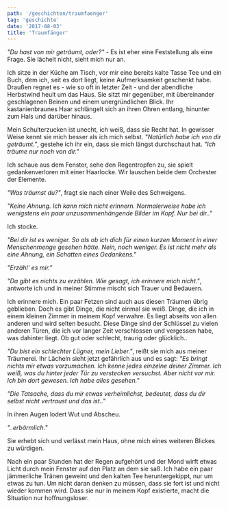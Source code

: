 ```yaml
---
path: '/geschichten/traumfaenger'
tag: 'geschichte'
date: '2017-08-03'
title: 'Traumfänger'
---
```


_"Du hast von mir geträumt, oder?"_ - Es ist eher eine Feststellung als eine Frage. Sie lächelt nicht, sieht mich nur an.

Ich sitze in der Küche am Tisch, vor mir eine bereits kalte Tasse Tee und ein Buch, dem ich, seit es dort liegt, keine Aufmerksamkeit geschenkt habe. Draußen regnet es - wie so oft in letzter Zeit - und der abendliche Herbstwind heult um das Haus. Sie sitzt mir gegenüber, mit übereinander geschlagenen Beinen und einem unergründlichen Blick. Ihr kastanienbraunes Haar schlängelt sich an ihren Ohren entlang, hinunter zum Hals und darüber hinaus.

Mein Schulterzucken ist unecht, ich weiß, dass sie Recht hat. In gewisser Weise kennt sie mich besser als ich mich selbst. _"Natürlich habe ich von dir geträumt."_, gestehe ich ihr ein, dass sie mich längst durchschaut hat. _"Ich träume nur noch von dir."_

Ich schaue aus dem Fenster, sehe den Regentropfen zu, sie spielt gedankenverloren mit einer Haarlocke. Wir lauschen beide dem Orchester der Elemente.

_"Was träumst du?"_, fragt sie nach einer Weile des Schweigens.

_"Keine Ahnung. Ich kann mich nicht erinnern. Normalerweise habe ich wenigstens ein paar unzusammenhängende Bilder im Kopf. Nur bei dir.."_

Ich stocke.

_"Bei dir ist es weniger. So als ob ich dich für einen kurzen Moment in einer Menschenmenge gesehen hätte. Nein, noch weniger. Es ist nicht mehr als eine Ahnung, ein Schatten eines Gedankens."_

_"Erzähl' es mir."_

_"Da gibt es nichts zu erzählen. Wie gesagt, ich erinnere mich nicht."_, antworte ich und in meiner Stimme mischt sich Trauer und Bedauern.

Ich erinnere mich. Ein paar Fetzen sind auch aus diesen Träumen übrig geblieben. Doch es gibt Dinge, die nicht einmal sie weiß. Dinge, die ich in einem kleinen Zimmer in meinem Kopf verwahre. Es liegt abseits von allen anderen und wird selten besucht. Diese Dinge sind der Schlüssel zu vielen anderen Türen, die ich vor langer Zeit verschlossen und vergessen habe, was dahinter liegt. Ob gut oder schlecht, traurig oder glücklich..

_"Du bist ein schlechter Lügner, mein Lieber."_, reißt sie mich aus meiner Träumerei. Ihr Lächeln sieht jetzt gefährlich aus und es sagt: _"Es bringt nichts mir etwas vorzumachen. Ich kenne jedes einzelne deiner Zimmer. Ich weiß, was du hinter jeder Tür zu verstecken versuchst. Aber nicht vor mir. Ich bin dort gewesen. Ich habe alles gesehen."_

_"Die Tatsache, dass du mir etwas verheimlichst, bedeutet, dass du dir selbst nicht vertraust und das ist.."_

In ihren Augen lodert Wut und Abscheu.

_"..erbärmlich."_

Sie erhebt sich und verlässt mein Haus, ohne mich eines weiteren Blickes zu würdigen.

Nach ein paar Stunden hat der Regen aufgehört und der Mond wirft etwas Licht durch mein Fenster auf den Platz an dem sie saß. Ich habe ein paar jämmerliche Tränen geweint und den kalten Tee heruntergekippt, nur um etwas zu tun. Um nicht daran denken zu müssen, dass sie fort ist und nicht wieder kommen wird. Dass sie nur in meinem Kopf existierte, macht die Situation nur hoffnungsloser.
